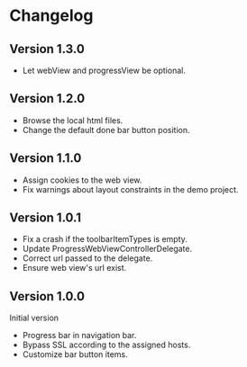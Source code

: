 # Changelog

## Version 1.3.0

* Let webView and progressView be optional.

## Version 1.2.0

* Browse the local html files.
* Change the default done bar button position.

## Version 1.1.0

* Assign cookies to the web view.
* Fix warnings about layout constraints in the demo project.

## Version 1.0.1

* Fix a crash if the toolbarItemTypes is empty.
* Update ProgressWebViewControllerDelegate.
* Correct url passed to the delegate.
* Ensure web view's url exist.

## Version 1.0.0

Initial version

* Progress bar in navigation bar.
* Bypass SSL according to the assigned hosts.
* Customize bar button items.
